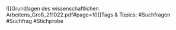 
![[Grundlagen des wissenschaftlichen Arbeitens_Groß_211022.pdf#page=10]]Tags & Topics:
   #Suchfragen
   #Suchfrag
   #Stichprobe